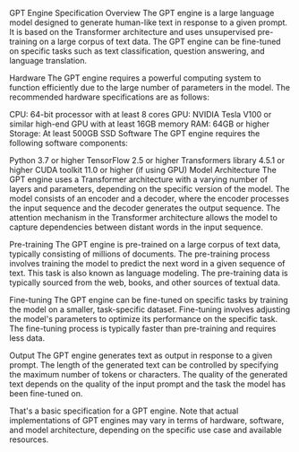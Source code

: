 GPT Engine Specification
Overview
The GPT engine is a large language model designed to generate human-like text in response to a given prompt. It is based on the Transformer architecture and uses unsupervised pre-training on a large corpus of text data. The GPT engine can be fine-tuned on specific tasks such as text classification, question answering, and language translation.

Hardware
The GPT engine requires a powerful computing system to function efficiently due to the large number of parameters in the model. The recommended hardware specifications are as follows:

CPU: 64-bit processor with at least 8 cores
GPU: NVIDIA Tesla V100 or similar high-end GPU with at least 16GB memory
RAM: 64GB or higher
Storage: At least 500GB SSD
Software
The GPT engine requires the following software components:

Python 3.7 or higher
TensorFlow 2.5 or higher
Transformers library 4.5.1 or higher
CUDA toolkit 11.0 or higher (if using GPU)
Model Architecture
The GPT engine uses a Transformer architecture with a varying number of layers and parameters, depending on the specific version of the model. The model consists of an encoder and a decoder, where the encoder processes the input sequence and the decoder generates the output sequence. The attention mechanism in the Transformer architecture allows the model to capture dependencies between distant words in the input sequence.

Pre-training
The GPT engine is pre-trained on a large corpus of text data, typically consisting of millions of documents. The pre-training process involves training the model to predict the next word in a given sequence of text. This task is also known as language modeling. The pre-training data is typically sourced from the web, books, and other sources of textual data.

Fine-tuning
The GPT engine can be fine-tuned on specific tasks by training the model on a smaller, task-specific dataset. Fine-tuning involves adjusting the model's parameters to optimize its performance on the specific task. The fine-tuning process is typically faster than pre-training and requires less data.

Output
The GPT engine generates text as output in response to a given prompt. The length of the generated text can be controlled by specifying the maximum number of tokens or characters. The quality of the generated text depends on the quality of the input prompt and the task the model has been fine-tuned on.

That's a basic specification for a GPT engine. Note that actual implementations of GPT engines may vary in terms of hardware, software, and model architecture, depending on the specific use case and available resources.
